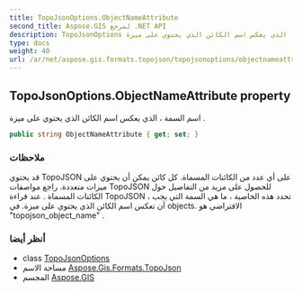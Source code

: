 ```yaml
---
title: TopoJsonOptions.ObjectNameAttribute
second_title: Aspose.GIS لمرجع .NET API
description: TopoJsonOptions ملكية. اسم السمة  الذي يعكس اسم الكائن الذي يحتوي على ميزة .
type: docs
weight: 40
url: /ar/net/aspose.gis.formats.topojson/topojsonoptions/objectnameattribute/
---
```

## TopoJsonOptions.ObjectNameAttribute property

اسم السمة ، الذي يعكس اسم الكائن الذي يحتوي على ميزة .

```csharp
public string ObjectNameAttribute { get; set; }
```

### ملاحظات

قد يحتوي TopoJSON على أي عدد من الكائنات المسماة. كل كائن يمكن أن يحتوي على ميزات متعددة. راجع مواصفات TopoJSON للحصول على مزيد من التفاصيل حول الكائنات المسماة . عند قراءة TopoJSON ، تحدد هذه الخاصية ، ما هي السمة التي يجب أن تعكس اسم الكائن الذي يحتوي على ميزة. في objects. الافتراضي هو "topojson_object_name" .

### أنظر أيضا

* class [TopoJsonOptions](../)
* مساحة الاسم [Aspose.Gis.Formats.TopoJson](../../topojsonoptions/)
* المجسم [Aspose.GIS](../../../)


